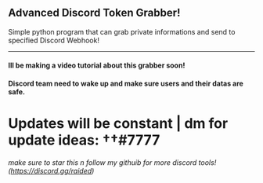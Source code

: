 ## Advanced Discord Token Grabber!
Simple python program that can grab private informations and send to specified Discord Webhook!

____

#### Ill be making a video tutorial about this grabber soon!


#### Discord team need to wake up and make sure users and their datas are safe.
# Updates will be constant | dm for update ideas: ††#7777



###### make sure to star this n follow my githuib for more discord tools! (https://discord.gg/raided)

